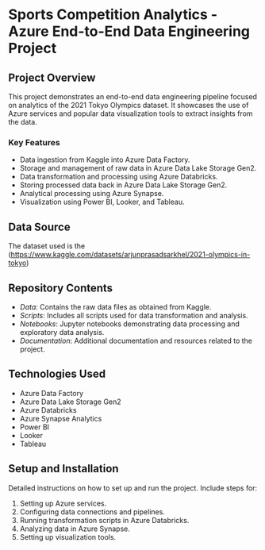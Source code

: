 # Sports Competition Analytics - Azure End-to-End Data Engineering Project

## Project Overview
This project demonstrates an end-to-end data engineering pipeline focused on analytics of the 2021 Tokyo Olympics dataset. It showcases the use of Azure services and popular data visualization tools to extract insights from the data.

### Key Features
- Data ingestion from Kaggle into Azure Data Factory.
- Storage and management of raw data in Azure Data Lake Storage Gen2.
- Data transformation and processing using Azure Databricks.
- Storing processed data back in Azure Data Lake Storage Gen2.
- Analytical processing using Azure Synapse.
- Visualization using Power BI, Looker, and Tableau.

## Data Source
The dataset used is the (https://www.kaggle.com/datasets/arjunprasadsarkhel/2021-olympics-in-tokyo)

## Repository Contents
- *Data*: Contains the raw data files as obtained from Kaggle.
- *Scripts*: Includes all scripts used for data transformation and analysis.
- *Notebooks*: Jupyter notebooks demonstrating data processing and exploratory data analysis.
- *Documentation*: Additional documentation and resources related to the project.

## Technologies Used
- Azure Data Factory
- Azure Data Lake Storage Gen2
- Azure Databricks
- Azure Synapse Analytics
- Power BI
- Looker
- Tableau

## Setup and Installation
Detailed instructions on how to set up and run the project. Include steps for:
1. Setting up Azure services.
2. Configuring data connections and pipelines.
3. Running transformation scripts in Azure Databricks.
4. Analyzing data in Azure Synapse.
5. Setting up visualization tools.

